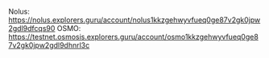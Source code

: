 Nolus: https://nolus.explorers.guru/account/nolus1kkzgehwyvfueq0ge87v2gk0jpw2gdl9dfcqs90
OSMO: https://testnet.osmosis.explorers.guru/account/osmo1kkzgehwyvfueq0ge87v2gk0jpw2gdl9dhnrl3c

